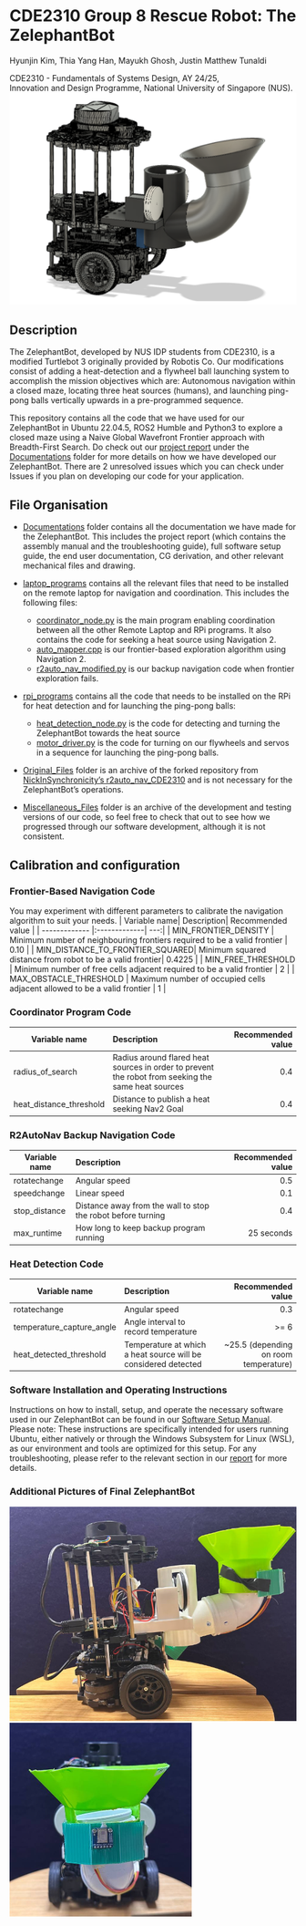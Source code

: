 # CDE2310 Group 8 Rescue Robot: The ZelephantBot
Hyunjin Kim, Thia Yang Han, Mayukh Ghosh, Justin Matthew Tunaldi <br/>

CDE2310 - Fundamentals of Systems Design, AY 24/25, <br/>
Innovation and Design Programme, National University of Singapore (NUS). <br/>
![alt text](https://github.com/hyunjinkim1112/r2auto_nav_CDE2310/blob/main/Documentations/Mechanical_Files/Turtlebot_Visualisation.png)



## Description
The ZelephantBot, developed by NUS IDP students from CDE2310, is a modified Turtlebot 3 originally provided by Robotis Co. Our modifications consist of adding a heat-detection and a flywheel ball launching system to accomplish the mission objectives which are: Autonomous navigation within a closed maze, locating three heat sources (humans), and launching ping-pong balls vertically upwards in a pre-programmed sequence. 

This repository contains all the code that we have used for our ZelephantBot in Ubuntu 22.04.5, ROS2 Humble and Python3 to explore a closed maze using a Naive Global Wavefront Frontier approach with Breadth-First Search. Do check out our [project report](https://github.com/hyunjinkim1112/r2auto_nav_CDE2310/blob/main/Documentations/Final%20Project%20Report.pdf) under the [Documentations](https://github.com/hyunjinkim1112/r2auto_nav_CDE2310/tree/main/Documentations) folder for more details on how we have developed our ZelephantBot. There are 2 unresolved issues which you can check under Issues if you plan on developing our code for your application.

## File Organisation
- [Documentations](https://github.com/hyunjinkim1112/r2auto_nav_CDE2310/tree/main/Documentations) folder contains all the documentation we have made for the ZelephantBot. This includes the project report (which contains the assembly manual and the troubleshooting guide), full software setup guide, the end user documentation, CG derivation, and other relevant mechanical files and drawing.
- [laptop_programs](https://github.com/hyunjinkim1112/r2auto_nav_CDE2310/tree/main/laptop_programs) contains all the relevant files that need to be installed on the remote laptop for navigation and coordination. This includes the following files:
  - [coordinator_node.py](https://github.com/hyunjinkim1112/r2auto_nav_CDE2310/blob/main/laptop_programs/coordinator_node.py) is the main program enabling coordination between all the other Remote Laptop and RPi programs. It also contains the code for seeking a heat source using Navigation 2. 
  - [auto_mapper.cpp](https://github.com/hyunjinkim1112/r2auto_nav_CDE2310/tree/main/laptop_programs/frontier_exploration/auto_mapper/src) is our frontier-based exploration algorithm using Navigation 2.
  - [r2auto_nav_modified.py](https://github.com/hyunjinkim1112/r2auto_nav_CDE2310/blob/main/laptop_programs/r2auto_nav_modified.py) is our backup navigation code when frontier exploration fails.

- [rpi_programs](https://github.com/hyunjinkim1112/r2auto_nav_CDE2310/tree/main/rpi_programs) contains all the code that needs to be installed on the RPi for heat detection and for launching the ping-pong balls:
  - [heat_detection_node.py](https://github.com/hyunjinkim1112/r2auto_nav_CDE2310/blob/main/rpi_programs/heat_detection_node.py) is the code for detecting and turning the ZelephantBot towards the heat source
  - [motor_driver.py](https://github.com/hyunjinkim1112/r2auto_nav_CDE2310/blob/main/rpi_programs/motor_driver.py) is the code for turning on our flywheels and servos in a sequence for launching the ping-pong balls. 

- [Original_Files](https://github.com/hyunjinkim1112/r2auto_nav_CDE2310/tree/main/Original_Files) folder is an archive of the forked repository from [NickInSynchronicity’s r2auto_nav_CDE2310](https://github.com/NickInSynchronicity/r2auto_nav_CDE2310) and is not necessary for the ZelephantBot’s operations.
- [Miscellaneous_Files](https://github.com/hyunjinkim1112/r2auto_nav_CDE2310/tree/main/Miscellaneous_Files) folder is an archive of the development and testing versions of our code, so feel free to check that out to see how we progressed through our software development, although it is not consistent.



## Calibration and configuration
### Frontier-Based Navigation Code
You may experiment with different parameters to calibrate the navigation algorithm to suit your needs.
| Variable name| Description| Recommended value  |
| ------------- |:-------------| ---:|
| MIN_FRONTIER_DENSITY | Minimum number of neighbouring frontiers required to be a valid frontier | 0.10 |
| MIN_DISTANCE_TO_FRONTIER_SQUARED| Minimum squared distance from robot to be a valid frontier| 0.4225 |
| MIN_FREE_THRESHOLD | Minimum number of free cells adjacent required to be a valid frontier | 2 |
| MAX_OBSTACLE_THRESHOLD | Maximum number of occupied cells adjacent allowed to be a valid frontier | 1 |

### Coordinator Program Code
| Variable name| Description| Recommended value  |
| ------------- |:-------------| ---:|
| radius_of_search | Radius around flared heat sources in order to prevent the robot from seeking the same heat sources | 0.4 |
| heat_distance_threshold | Distance to publish a heat seeking Nav2 Goal | 0.4 |

### R2AutoNav Backup Navigation Code
| Variable name| Description| Recommended value  |
| ------------- |:-------------| ---:|
| rotatechange | Angular speed | 0.5 |
| speedchange | Linear speed | 0.1 |
| stop_distance | Distance away from the wall to stop the robot before turning | 0.4 |
| max_runtime | How long to keep backup program running | 25 seconds |

### Heat Detection Code
| Variable name| Description| Recommended value  |
| ------------- |:-------------| ---:|
| rotatechange | Angular speed | 0.3 |
| temperature_capture_angle | Angle interval to record temperature | >= 6 |
| heat_detected_threshold | Temperature at which a heat source will be considered detected | ~25.5 (depending on room temperature) |



### Software Installation and Operating Instructions
Instructions on how to install, setup, and operate the necessary software used in our ZelephantBot can be found in our [Software Setup Manual](https://github.com/hyunjinkim1112/r2auto_nav_CDE2310/blob/main/Documentations/Software%20Setup%20Manual.pdf). Please note: These instructions are specifically intended for users running Ubuntu, either natively or through the Windows Subsystem for Linux (WSL), as our environment and tools are optimized for this setup. For any troubleshooting, please refer to the relevant section in our [report](https://github.com/hyunjinkim1112/r2auto_nav_CDE2310/blob/main/Documentations/Final%20Project%20Report.pdf) for more details. 

### Additional Pictures of Final ZelephantBot
![alt text](https://github.com/hyunjinkim1112/r2auto_nav_CDE2310/blob/main/Documentations/Mechanical_Files/image2.png) ![alt text](https://github.com/hyunjinkim1112/r2auto_nav_CDE2310/blob/main/Documentations/Mechanical_Files/image3.png)


